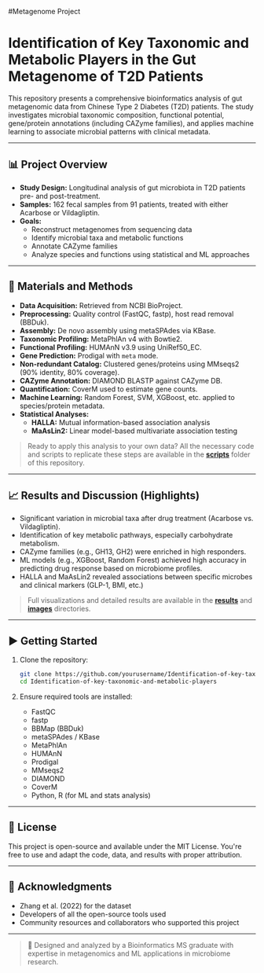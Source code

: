 #Metagenome Project
# Identification of Key Taxonomic and Metabolic Players in the Gut Metagenome of T2D Patients

This repository presents a comprehensive bioinformatics analysis of gut metagenomic data from Chinese Type 2 Diabetes (T2D) patients. The study investigates microbial taxonomic composition, functional potential, gene/protein annotations (including CAZyme families), and applies machine learning to associate microbial patterns with clinical metadata.

---

## 📊 Project Overview

- **Study Design:** Longitudinal analysis of gut microbiota in T2D patients pre- and post-treatment.
- **Samples:** 162 fecal samples from 91 patients, treated with either Acarbose or Vildagliptin.
- **Goals:**  
  - Reconstruct metagenomes from sequencing data  
  - Identify microbial taxa and metabolic functions  
  - Annotate CAZyme families  
  - Analyze species and functions using statistical and ML approaches

---

## 🧬 Materials and Methods

- **Data Acquisition:** Retrieved from NCBI BioProject.
- **Preprocessing:** Quality control (FastQC, fastp), host read removal (BBDuk).
- **Assembly:** De novo assembly using metaSPAdes via KBase.
- **Taxonomic Profiling:** MetaPhlAn v4 with Bowtie2.
- **Functional Profiling:** HUMAnN v3.9 using UniRef50_EC.
- **Gene Prediction:** Prodigal with `meta` mode.
- **Non-redundant Catalog:** Clustered genes/proteins using MMseqs2 (90% identity, 80% coverage).
- **CAZyme Annotation:** DIAMOND BLASTP against CAZyme DB.
- **Quantification:** CoverM used to estimate gene counts.
- **Machine Learning:** Random Forest, SVM, XGBoost, etc. applied to species/protein metadata.
- **Statistical Analyses:**  
  - **HALLA:** Mutual information-based association analysis  
  - **MaAsLin2:** Linear model-based multivariate association testing

> Ready to apply this analysis to your own data? All the necessary code and scripts to replicate these steps are available in the [**scripts**](./scripts/) folder of this repository.

---

## 📈 Results and Discussion (Highlights)

- Significant variation in microbial taxa after drug treatment (Acarbose vs. Vildagliptin).
- Identification of key metabolic pathways, especially carbohydrate metabolism.
- CAZyme families (e.g., GH13, GH2) were enriched in high responders.
- ML models (e.g., XGBoost, Random Forest) achieved high accuracy in predicting drug response based on microbiome profiles.
- HALLA and MaAsLin2 revealed associations between specific microbes and clinical markers (GLP-1, BMI, etc.)

> Full visualizations and detailed results are available in the [**results**](./results/) and [**images**](./images/) directories.

---

## ▶️ Getting Started

1. Clone the repository:
   ```bash
   git clone https://github.com/yourusername/Identification-of-key-taxonomic-and-metabolic-players-in-the-gut-metagenome-of-T2D-Patients.git
   cd Identification-of-key-taxonomic-and-metabolic-players
   ```

2. Ensure required tools are installed:  
   - FastQC  
   - fastp  
   - BBMap (BBDuk)  
   - metaSPAdes / KBase  
   - MetaPhlAn  
   - HUMAnN  
   - Prodigal  
   - MMseqs2  
   - DIAMOND  
   - CoverM  
   - Python, R (for ML and stats analysis)  

---

## 📜 License

This project is open-source and available under the MIT License. You're free to use and adapt the code, data, and results with proper attribution.

---

## 🙏 Acknowledgments

- Zhang et al. (2022) for the dataset  
- Developers of all the open-source tools used  
- Community resources and collaborators who supported this project

---

> 🔬 Designed and analyzed by a Bioinformatics MS graduate with expertise in metagenomics and ML applications in microbiome research.

